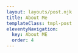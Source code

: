 ```yaml
---
layout: layouts/post.njk
title: About Me
templateClass: tmpl-post
eleventyNavigation:
  key: About ME
  order: 4
---
```

